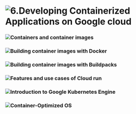 # ![6.Developing Containerized Applications on Google cloud]()

### ![Containers and container images](https://www.cloudskillsboost.google/paths/19/course_templates/530/documents/370141)
### ![Building container images with Docker](https://www.cloudskillsboost.google/paths/19/course_templates/530/documents/370142)
### ![Building container images with Buildpacks](https://www.cloudskillsboost.google/paths/19/course_templates/530/documents/370144)
### ![Features and use cases of Cloud run](https://www.cloudskillsboost.google/paths/19/course_templates/530/documents/370152)
### ![Introduction to Google Kubernetes Engine](https://www.cloudskillsboost.google/paths/19/course_templates/530/documents/370153)
### ![Container-Optimized OS](https://www.cloudskillsboost.google/paths/19/course_templates/530/documents/370154)